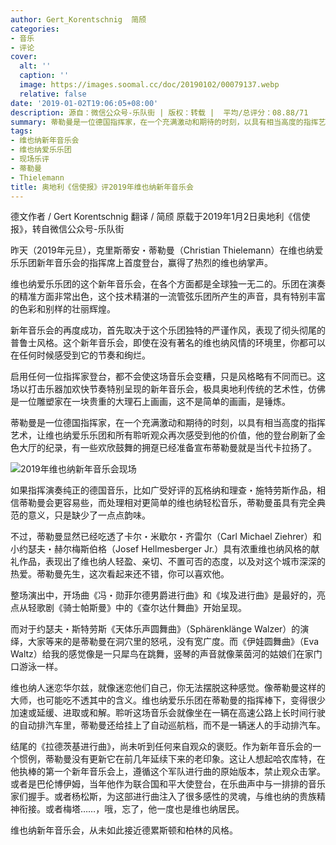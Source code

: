 ```yaml
---
author: Gert_Korentschnig  简颀
categories:
- 音乐
- 评论
cover:
  alt: ''
  caption: ''
  image: https://images.soomal.cc/doc/20190102/00079137.webp
  relative: false
date: '2019-01-02T19:06:05+08:00'
description: 源自：微信公众号-乐队街 | 版权：转载 |  平均/总评分：08.88/71
summary: 蒂勒曼是一位德国指挥家，在一个充满激动和期待的时刻，以具有相当高度的指挥艺术，让维也纳爱乐乐团和所有聆听观众再次感受到他的价值，他的登台刷新了金色大厅的纪录，有一些欢欣鼓舞的拥趸已经准备宣布蒂勒曼就是当代卡拉扬了……
tags:
- 维也纳新年音乐会
- 维也纳爱乐乐团
- 现场乐评
- 蒂勒曼
- Thielemann
title: 奥地利《信使报》评2019年维也纳新年音乐会
---
```


德文作者 / Gert Korentschnig
翻译 / 简颀
原载于2019年1月2日奥地利《信使报》，转自微信公众号-乐队街

昨天（2019年元旦），克里斯蒂安・蒂勒曼（Christian Thielemann）在维也纳爱乐乐团新年音乐会的指挥席上首度登台，赢得了热烈的维也纳掌声。

维也纳爱乐乐团的这个新年音乐会，在各个方面都是全球独一无二的。乐团在演奏的精准方面非常出色，这个技术精湛的一流管弦乐团所产生的声音，具有特别丰富的色彩和别样的壮丽辉煌。

新年音乐会的再度成功，首先取决于这个乐团独特的严谨作风，表现了彻头彻尾的普鲁士风格。这个新年音乐会，即使在没有著名的维也纳风情的环境里，你都可以在任何时候感受到它的节奏和绚烂。

启用任何一位指挥家登台，都不会使这场音乐会变糟，只是风格略有不同而已。这场以打击乐器加欢快节奏特别呈现的新年音乐会，极具奥地利传统的艺术性，仿佛是一位雕塑家在一块贵重的大理石上画画，这不是简单的画画，是锤炼。

蒂勒曼是一位德国指挥家，在一个充满激动和期待的时刻，以具有相当高度的指挥艺术，让维也纳爱乐乐团和所有聆听观众再次感受到他的价值，他的登台刷新了金色大厅的纪录，有一些欢欣鼓舞的拥趸已经准备宣布蒂勒曼就是当代卡拉扬了。

![2019年维也纳新年音乐会现场](https://images.soomal.cc/doc/20190102/00079137.webp)





如果指挥演奏纯正的德国音乐，比如广受好评的瓦格纳和理查・施特劳斯作品，相信蒂勒曼会更容易些，而处理相对更简单的维也纳轻松音乐，蒂勒曼虽具有完全典范的意义，只是缺少了一点点韵味。

不过，蒂勒曼显然已经吃透了卡尔・米歇尔・齐雷尔（Carl Michael Ziehrer）和小约瑟夫・赫尔梅斯伯格（Josef Hellmesberger Jr.）具有浓重维也纳风格的献礼作品，表现出了维也纳人轻盈、亲切、不置可否的态度，以及对这个城市深深的热爱。蒂勒曼先生，这次看起来还不错，你可以喜欢他。

整场演出中，开场曲《冯・勋菲尔德男爵进行曲》和《埃及进行曲》是最好的，亮点从轻歌剧《骑士帕斯曼》中的《查尔达什舞曲》开始呈现。

而对于约瑟夫・斯特劳斯《天体乐声圆舞曲》（Sphärenklänge Walzer）的演绎，大家等来的是蒂勒曼在洞穴里的怒吼，没有宽广度。而《伊娃圆舞曲》（Eva Waltz）给我的感觉像是一只犀鸟在跳舞，竖琴的声音就像莱茵河的姑娘们在家门口游泳一样。

维也纳人迷恋华尔兹，就像迷恋他们自己，你无法摆脱这种感觉。像蒂勒曼这样的大师，也可能吃不透其中的含义。维也纳爱乐乐团在蒂勒曼的指挥棒下，变得很少加速或延缓、进取或和解。聆听这场音乐会就像坐在一辆在高速公路上长时间行驶的自动排汽车里，蒂勒曼还给挂上了自动巡航档，而不是一辆迷人的手动排汽车。

结尾的《拉德茨基进行曲》，尚未听到任何来自观众的褒贬。作为新年音乐会的一个惯例，蒂勒曼没有更新它在前几年延续下来的老印象。这让人想起哈农库特，在他执棒的第一个新年音乐会上，遵循这个军队进行曲的原始版本，禁止观众击掌。或者是巴伦博伊姆，当年他作为联合国和平大使登台，在乐曲声中与一排排的音乐家们握手。或者杨松斯，为这部进行曲注入了很多感性的灵魂，与维也纳的贵族精神衔接。或者梅塔……，哦，忘了，他一度也是维也纳居民。

维也纳新年音乐会，从未如此接近德累斯顿和柏林的风格。